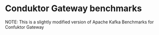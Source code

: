 # Conduktor Gateway benchmarks

NOTE: This is a slightly modified version of Apache Kafka Benchmarks for Confuktor Gateway

